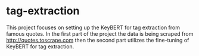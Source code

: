 # tag-extraction
This project focuses on setting up the KeyBERT for tag extraction from famous quotes. In the first part of the project the data is being scraped from http://quotes.toscrape.com then the second part utilizes the fine-tuning of KeyBERT for tag extraction.
